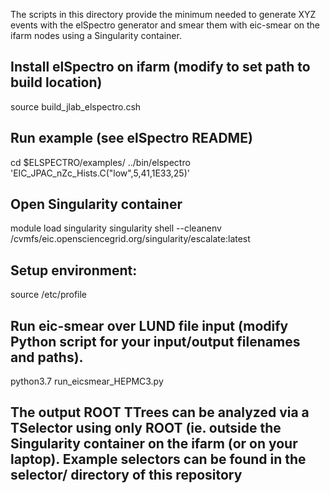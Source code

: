 The scripts in this directory provide the minimum needed to generate XYZ events with the elSpectro generator and smear them with eic-smear on the ifarm nodes using a Singularity container.

## Install elSpectro on ifarm (modify to set path to build location)
source build_jlab_elspectro.csh

## Run example (see elSpectro README)
cd $ELSPECTRO/examples/
../bin/elspectro 'EIC_JPAC_nZc_Hists.C("low",5,41,1E33,25)'

## Open Singularity container 
module load singularity
singularity shell --cleanenv /cvmfs/eic.opensciencegrid.org/singularity/escalate:latest

## Setup environment:
source /etc/profile

## Run eic-smear over LUND file input (modify Python script for your input/output filenames and paths).
python3.7 run_eicsmear_HEPMC3.py

## The output ROOT TTrees can be analyzed via a TSelector using only ROOT (ie. outside the Singularity container on the ifarm (or on your laptop).  Example selectors can be found in the selector/ directory of this repository
 
